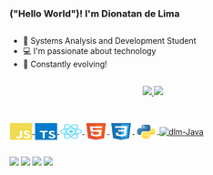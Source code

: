 ### ("Hello World")! I'm Dionatan de Lima
##
- 🌱 Systems Analysis and Development Student
- 💻 I'm passionate about technology
- 🚀 Constantly evolving!
##
<div align="center">
  <a href="https://github.com/DionatanLM">
  <img height="180em" src="https://github-readme-stats.vercel.app/api?username=DionatanLM&show_icons=true&theme=dark&include_all_commits=true&count_private=true"/>
  <img height="180em" src="https://github-readme-stats.vercel.app/api/top-langs/?username=DionatanLM&layout=compact&langs_count=7&theme=dark"/>
</div>
  
##
  
  </div>
<div style="display: inline_block"><br>
  <img align="center" alt="dlm-Js" height="30" width="40" src="https://raw.githubusercontent.com/devicons/devicon/master/icons/javascript/javascript-plain.svg">
  <img align="center" alt="dlm-Ts" height="30" width="40" src="https://raw.githubusercontent.com/devicons/devicon/master/icons/typescript/typescript-plain.svg">
  <img align="center" alt="dlm-React" height="30" width="40" src="https://raw.githubusercontent.com/devicons/devicon/master/icons/react/react-original.svg">
  <img align="center" alt="dlm-HTML" height="30" width="40" src="https://raw.githubusercontent.com/devicons/devicon/master/icons/html5/html5-original.svg">
  <img align="center" alt="dlm-CSS" height="30" width="40" src="https://raw.githubusercontent.com/devicons/devicon/master/icons/css3/css3-original.svg">
  <img align="center" alt="dlm-Python" height="30" width="40" src="https://raw.githubusercontent.com/devicons/devicon/master/icons/python/python-original.svg">
  <img align="center" alt="dlm-Java" height="30" width="40" src="https://cdn.jsdelivr.net/gh/devicons/devicon/icons/java/java-original.svg" />

 
</div>

##

<div> 
 
  <a href="https://instagram.com/dionatan.lm" target="_blank"><img src="https://img.shields.io/badge/-Instagram-%23E4405F?style=for-the-badge&logo=instagram&logoColor=white" target="_blank"></a>
  <a href = "mailto:dionatanlm12271@gmail.com"><img src="https://img.shields.io/badge/-Gmail-%23333?style=for-the-badge&logo=gmail&logoColor=white" target="_blank"></a>
  <a href="https://www.linkedin.com/in/dionatanlm" target="_blank"><img src="https://img.shields.io/badge/-LinkedIn-%230077B5?style=for-the-badge&logo=linkedin&logoColor=white" target="_blank"></a> 
   <a href="https://api.whatsapp.com/send?phone=55499994402368" target="_blank"><img src="https://img.shields.io/badge/WhatsApp-25D366?style=for-the-badge&logo=whatsapp&logoColor=white" target="_blank"></a> 
  
  
  </div>
  
